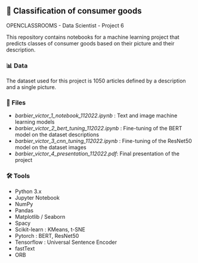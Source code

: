 ## 👕 Classification of consumer goods
OPENCLASSROOMS - Data Scientist - Project 6

This repository contains notebooks for a machine learning project that predicts classes of consumer goods based on their picture and their description. 

### 📊 Data

The dataset used for this project is 1050 articles defined by a description and a single picture.

### 📁 Files

- *barbier_victor_1_notebook_112022.ipynb* : Text and image machine learning models
- *barbier_victor_2_bert_tuning_112022.ipynb* : Fine-tuning of the BERT model on the dataset descriptions
- *barbier_victor_3_cnn_tuning_112022.ipynb* : Fine-tuning of the ResNet50 model on the dataset images
- *barbier_victor_4_presentation_112022.pdf*: Final presentation of the project

### 🛠️ Tools

- Python 3.x
- Jupyter Notebook
- NumPy
- Pandas
- Matplotlib / Seaborn
- Spacy
- Scikit-learn : KMeans, t-SNE
- Pytorch : BERT, ResNet50
- Tensorflow : Universal Sentence Encoder
- fastText
- ORB
